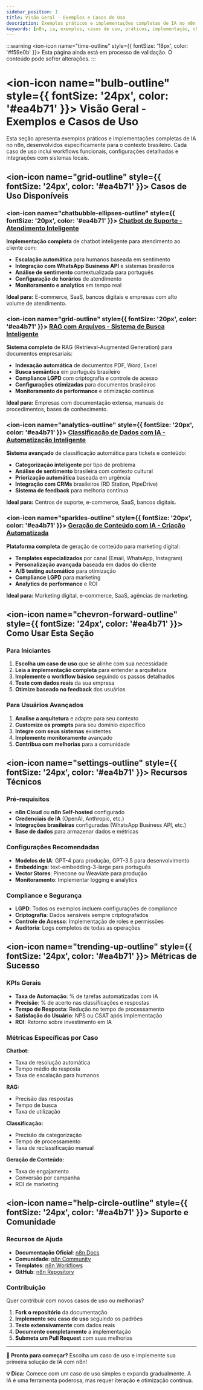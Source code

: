```yaml
---
sidebar_position: 1
title: Visão Geral - Exemplos e Casos de Uso
description: Exemplos práticos e implementações completas de IA no n8n para casos de uso brasileiros
keywords: [n8n, ia, exemplos, casos de uso, práticos, implementação, chatbot, rag, classificação, geração]
---
```


:::warning
<ion-icon name="time-outline" style={{ fontSize: '18px', color: '#f59e0b' }}></ion-icon> Esta página ainda está em processo de validação. O conteúdo pode sofrer alterações.
:::

# <ion-icon name="bulb-outline" style={{ fontSize: '24px', color: '#ea4b71' }}></ion-icon> Visão Geral - Exemplos e Casos de Uso

Esta seção apresenta exemplos práticos e implementações completas de IA no n8n, desenvolvidos especificamente para o contexto brasileiro. Cada caso de uso inclui workflows funcionais, configurações detalhadas e integrações com sistemas locais.

## <ion-icon name="grid-outline" style={{ fontSize: '24px', color: '#ea4b71' }}></ion-icon> Casos de Uso Disponíveis

### <ion-icon name="chatbubble-ellipses-outline" style={{ fontSize: '20px', color: '#ea4b71' }}></ion-icon> [Chatbot de Suporte - Atendimento Inteligente](./chatbot-suporte.md)

**Implementação completa** de chatbot inteligente para atendimento ao cliente com:

- **Escalação automática** para humanos baseada em sentimento
- **Integração com WhatsApp Business API** e sistemas brasileiros
- **Análise de sentimento** contextualizada para português
- **Configuração de horários** de atendimento
- **Monitoramento e analytics** em tempo real

**Ideal para:** E-commerce, SaaS, bancos digitais e empresas com alto volume de atendimento.

### <ion-icon name="grid-outline" style={{ fontSize: '20px', color: '#ea4b71' }}></ion-icon> [RAG com Arquivos - Sistema de Busca Inteligente](./rag-com-arquivos.md)

**Sistema completo** de RAG (Retrieval-Augmented Generation) para documentos empresariais:

- **Indexação automática** de documentos PDF, Word, Excel
- **Busca semântica** em português brasileiro
- **Compliance LGPD** com criptografia e controle de acesso
- **Configurações otimizadas** para documentos brasileiros
- **Monitoramento de performance** e otimização contínua

**Ideal para:** Empresas com documentação extensa, manuais de procedimentos, bases de conhecimento.

### <ion-icon name="analytics-outline" style={{ fontSize: '20px', color: '#ea4b71' }}></ion-icon> [Classificação de Dados com IA - Automatização Inteligente](./classificacao-dados.md)

**Sistema avançado** de classificação automática para tickets e conteúdo:

- **Categorização inteligente** por tipo de problema
- **Análise de sentimento** brasileira com contexto cultural
- **Priorização automática** baseada em urgência
- **Integração com CRMs** brasileiros (RD Station, PipeDrive)
- **Sistema de feedback** para melhoria contínua

**Ideal para:** Centros de suporte, e-commerce, SaaS, bancos digitais.

### <ion-icon name="sparkles-outline" style={{ fontSize: '20px', color: '#ea4b71' }}></ion-icon> [Geração de Conteúdo com IA - Criação Automatizada](./geracao-conteudo.md)

**Plataforma completa** de geração de conteúdo para marketing digital:

- **Templates especializados** por canal (Email, WhatsApp, Instagram)
- **Personalização avançada** baseada em dados do cliente
- **A/B testing automático** para otimização
- **Compliance LGPD** para marketing
- **Analytics de performance** e ROI

**Ideal para:** Marketing digital, e-commerce, SaaS, agências de marketing.

## <ion-icon name="chevron-forward-outline" style={{ fontSize: '24px', color: '#ea4b71' }}></ion-icon> Como Usar Esta Seção

### Para Iniciantes

1. **Escolha um caso de uso** que se alinhe com sua necessidade
2. **Leia a implementação completa** para entender a arquitetura
3. **Implemente o workflow básico** seguindo os passos detalhados
4. **Teste com dados reais** da sua empresa
5. **Otimize baseado no feedback** dos usuários

### Para Usuários Avançados

1. **Analise a arquitetura** e adapte para seu contexto
2. **Customize os prompts** para seu domínio específico
3. **Integre com seus sistemas** existentes
4. **Implemente monitoramento** avançado
5. **Contribua com melhorias** para a comunidade

## <ion-icon name="settings-outline" style={{ fontSize: '24px', color: '#ea4b71' }}></ion-icon> Recursos Técnicos

### Pré-requisitos

- **n8n Cloud** ou **n8n Self-hosted** configurado
- **Credenciais de IA** (OpenAI, Anthropic, etc.)
- **Integrações brasileiras** configuradas (WhatsApp Business API, etc.)
- **Base de dados** para armazenar dados e métricas

### Configurações Recomendadas

- **Modelos de IA**: GPT-4 para produção, GPT-3.5 para desenvolvimento
- **Embeddings**: text-embedding-3-large para português
- **Vector Stores**: Pinecone ou Weaviate para produção
- **Monitoramento**: Implementar logging e analytics

### Compliance e Segurança

- **LGPD**: Todos os exemplos incluem configurações de compliance
- **Criptografia**: Dados sensíveis sempre criptografados
- **Controle de Acesso**: Implementação de roles e permissões
- **Auditoria**: Logs completos de todas as operações

## <ion-icon name="trending-up-outline" style={{ fontSize: '24px', color: '#ea4b71' }}></ion-icon> Métricas de Sucesso

### KPIs Gerais

- **Taxa de Automação**: % de tarefas automatizadas com IA
- **Precisão**: % de acerto nas classificações e respostas
- **Tempo de Resposta**: Redução no tempo de processamento
- **Satisfação do Usuário**: NPS ou CSAT após implementação
- **ROI**: Retorno sobre investimento em IA

### Métricas Específicas por Caso

**Chatbot:**
- Taxa de resolução automática
- Tempo médio de resposta
- Taxa de escalação para humanos

**RAG:**
- Precisão das respostas
- Tempo de busca
- Taxa de utilização

**Classificação:**
- Precisão da categorização
- Tempo de processamento
- Taxa de reclassificação manual

**Geração de Conteúdo:**
- Taxa de engajamento
- Conversão por campanha
- ROI de marketing

## <ion-icon name="help-circle-outline" style={{ fontSize: '24px', color: '#ea4b71' }}></ion-icon> Suporte e Comunidade

### Recursos de Ajuda

- **Documentação Oficial**: [n8n Docs](https://docs.n8n.io)
- **Comunidade**: [n8n Community](https://community.n8n.io)
- **Templates**: [n8n Workflows](https://n8n.io/workflows)
- **GitHub**: [n8n Repository](https://github.com/n8n-io/n8n)

### Contribuição

Quer contribuir com novos casos de uso ou melhorias?

1. **Fork o repositório** da documentação
2. **Implemente seu caso de uso** seguindo os padrões
3. **Teste extensivamente** com dados reais
4. **Documente completamente** a implementação
5. **Submeta um Pull Request** com suas melhorias

---

**🚀 Pronto para começar?** Escolha um caso de uso e implemente sua primeira solução de IA com n8n!

**💡 Dica:** Comece com um caso de uso simples e expanda gradualmente. A IA é uma ferramenta poderosa, mas requer iteração e otimização contínua.
